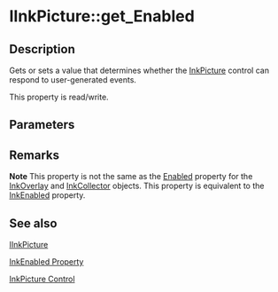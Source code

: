 # IInkPicture::get_Enabled

## Description

Gets or sets a value that determines whether the [InkPicture](https://learn.microsoft.com/windows/desktop/tablet/inkpicture-control-reference) control can respond to user-generated events.

This property is read/write.

## Parameters

## Remarks

**Note** This property is not the same as the [Enabled](https://learn.microsoft.com/windows/desktop/api/msinkaut/nf-msinkaut-iinkcollector-get_enabled) property for the [InkOverlay](https://learn.microsoft.com/windows/desktop/tablet/inkoverlay-class) and [InkCollector](https://learn.microsoft.com/windows/desktop/tablet/inkcollector-class) objects. This property is equivalent to the [InkEnabled](https://learn.microsoft.com/windows/desktop/api/msinkaut/nf-msinkaut-iinkpicture-get_inkenabled) property.

## See also

[IInkPicture](https://learn.microsoft.com/windows/win32/api/msinkaut/nn-msinkaut-iinkpicture)

[InkEnabled Property](https://learn.microsoft.com/windows/desktop/api/msinkaut/nf-msinkaut-iinkpicture-get_inkenabled)

[InkPicture Control](https://learn.microsoft.com/windows/desktop/tablet/inkpicture-control)